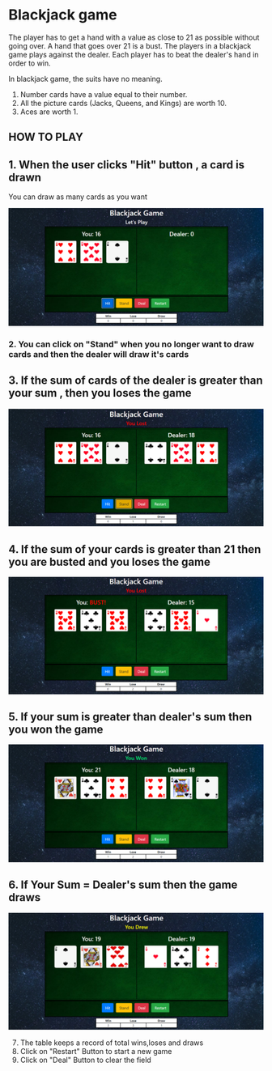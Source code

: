 # Blackjack game
The player has to get a hand with a value as close to 21 as possible without going over. 
A hand that goes over 21 is a bust. 
The players in a blackjack game plays against the dealer. Each player has to beat the dealer's hand in order to win.

In blackjack game, the suits have no meaning. 
1. Number cards have a value equal to their number.
2. All the picture cards (Jacks, Queens, and Kings) are worth 10. 
3. Aces are worth 1.


## HOW TO PLAY

## 1. When the user clicks "Hit" button , a card is drawn
You can draw as many cards as you want

![image](https://github.com/segungbadamosi/web_design_projects/blob/main/Blackjack%20Game/readme%20images/img1.PNG)

### 2. You can click on "Stand" when you no longer want to draw cards and then the dealer will draw it's cards

## 3. If the sum of cards of the dealer is greater than your sum , then you loses the game

![](https://github.com/segungbadamosi/web_design_projects/blob/main/Blackjack%20Game/readme%20images/img2.PNG)


## 4. If the sum of your cards is greater than 21 then you are busted and you loses the game

![](https://github.com/segungbadamosi/web_design_projects/blob/main/Blackjack%20Game/readme%20images/img3.PNG)

## 5. If your sum is greater than dealer's sum then you won the game

![](https://github.com/segungbadamosi/web_design_projects/blob/main/Blackjack%20Game/readme%20images/img4.PNG)

## 6. If Your Sum = Dealer's sum then the game draws

![](https://github.com/segungbadamosi/web_design_projects/blob/main/Blackjack%20Game/readme%20images/img5.PNG)


7. The table keeps a record of total wins,loses and draws
8. Click on "Restart" Button to start a new game
9. Click on "Deal" Button to clear the field
